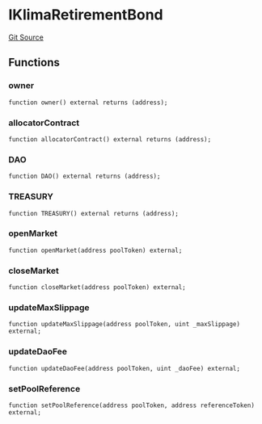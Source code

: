 # IKlimaRetirementBond
[Git Source](https://github.com/KlimaDAO/klimadao-solidity/blob/b98fc1e8b7dcf2a7b80bbaba384c8c84431739fc/src/protocol/interfaces/IKLIMA.sol)


## Functions
### owner


```solidity
function owner() external returns (address);
```

### allocatorContract


```solidity
function allocatorContract() external returns (address);
```

### DAO


```solidity
function DAO() external returns (address);
```

### TREASURY


```solidity
function TREASURY() external returns (address);
```

### openMarket


```solidity
function openMarket(address poolToken) external;
```

### closeMarket


```solidity
function closeMarket(address poolToken) external;
```

### updateMaxSlippage


```solidity
function updateMaxSlippage(address poolToken, uint _maxSlippage) external;
```

### updateDaoFee


```solidity
function updateDaoFee(address poolToken, uint _daoFee) external;
```

### setPoolReference


```solidity
function setPoolReference(address poolToken, address referenceToken) external;
```

